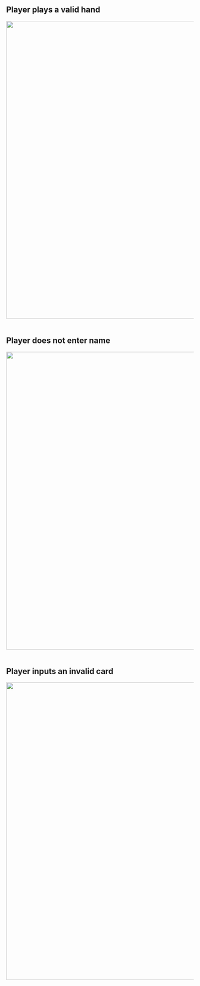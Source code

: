 ## Player plays a valid hand
<img src="https://user-images.githubusercontent.com/94772386/142749069-7bfe6a31-c805-4354-8729-3768ada553de.png" width="800" /><br><br>

## Player does not enter name
<img src="https://user-images.githubusercontent.com/94772386/142748999-dd0ad99e-0a65-40db-a7e2-9ef51f7556ed.png" width="800" /><br><br>

## Player inputs an invalid card
<img src="https://user-images.githubusercontent.com/94772386/142749031-74244475-18f0-47e5-b72a-7a8ec4583249.png" width="800" />

